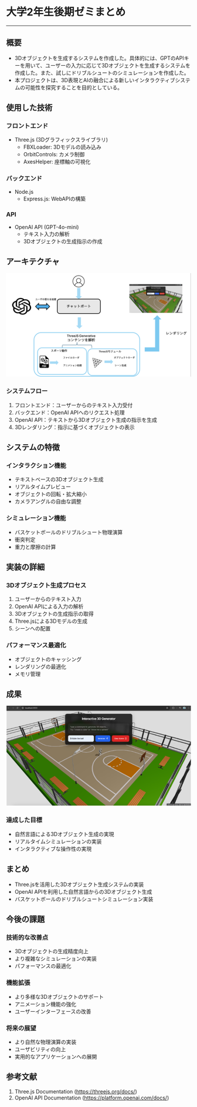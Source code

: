# 大学2年生後期ゼミまとめ

---

## 概要

- 3Dオブジェクトを生成するシステムを作成した。具体的には、GPTのAPIキーを用いて、ユーザーの入力に応じて3Dオブジェクトを生成するシステムを作成した。また、試しにドリブルシュートのシミュレーションを作成した。
- 本プロジェクトは、3D表現とAIの融合による新しいインタラクティブシステムの可能性を探究することを目的としている。

## 使用した技術

### フロントエンド
- Three.js (3Dグラフィックスライブラリ)
  - FBXLoader: 3Dモデルの読み込み
  - OrbitControls: カメラ制御
  - AxesHelper: 座標軸の可視化

### バックエンド
- Node.js
  - Express.js: WebAPIの構築

### API
- OpenAI API (GPT-4o-mini)
  - テキスト入力の解析
  - 3Dオブジェクトの生成指示の作成

## アーキテクチャ

![アーキテクチャ](images/images.png)

### システムフロー
1. フロントエンド：ユーザーからのテキスト入力受付
2. バックエンド：OpenAI APIへのリクエスト処理
3. OpenAI API：テキストから3Dオブジェクト生成の指示を生成
4. 3Dレンダリング：指示に基づくオブジェクトの表示

## システムの特徴

### インタラクション機能
- テキストベースの3Dオブジェクト生成
- リアルタイムプレビュー
- オブジェクトの回転・拡大縮小
- カメラアングルの自由な調整

### シミュレーション機能
- バスケットボールのドリブルシュート物理演算
- 衝突判定
- 重力と摩擦の計算

## 実装の詳細

### 3Dオブジェクト生成プロセス
1. ユーザーからのテキスト入力
2. OpenAI APIによる入力の解析
3. 3Dオブジェクトの生成指示の取得
4. Three.jsによる3Dモデルの生成
5. シーンへの配置

### パフォーマンス最適化
- オブジェクトのキャッシング
- レンダリングの最適化
- メモリ管理

## 成果

![成果](images/image.png)

### 達成した目標
- 自然言語による3Dオブジェクト生成の実現
- リアルタイムシミュレーションの実装
- インタラクティブな操作性の実現

## まとめ

- Three.jsを活用した3Dオブジェクト生成システムの実装
- OpenAI APIを利用した自然言語からの3Dオブジェクト生成
- バスケットボールのドリブルシュートシミュレーション実装

## 今後の課題

### 技術的な改善点
- 3Dオブジェクトの生成精度向上
- より複雑なシミュレーションの実装
- パフォーマンスの最適化

### 機能拡張
- より多様な3Dオブジェクトのサポート
- アニメーション機能の強化
- ユーザーインターフェースの改善

### 将来の展望
- より自然な物理演算の実装
- ユーザビリティの向上
- 実用的なアプリケーションへの展開

## 参考文献
1. Three.js Documentation (https://threejs.org/docs/)
2. OpenAI API Documentation (https://platform.openai.com/docs/)
